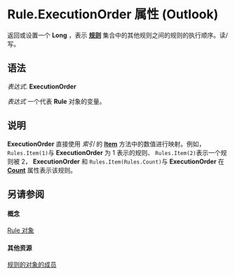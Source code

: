 
# Rule.ExecutionOrder 属性 (Outlook)

返回或设置一个 **Long** ，表示 **[规则](dd41b4de-bf5f-5532-46c9-394a5d078bec.md)** 集合中的其他规则之间的规则的执行顺序。读/写。


## 语法

 _表达式_. **ExecutionOrder**

 _表达式_ 一个代表 **Rule** 对象的变量。


## 说明

 **ExecutionOrder** 直接使用 _索引_ 的 **[Item](fe696181-9f61-0eb7-9634-5f7c007f1606.md)** 方法中的数值进行映射。例如， `Rules.Item(1)`与 **ExecutionOrder** 为 1 表示的规则、 `Rules.Item(2)`表示一个规则被 2，  **ExecutionOrder** 和 `Rules.Item(Rules.Count)`与 **ExecutionOrder** 在 **[Count](b1753709-5693-9f2a-cd11-0e3c4e5e0982.md)** 属性表示该规则。


## 另请参阅


#### 概念


[Rule 对象](ea2ddbcc-fd65-a636-c6da-79950033f385.md)
#### 其他资源


[规则的对象的成员](29a5f487-dbcc-7312-c8ba-a05199ce8513.md)